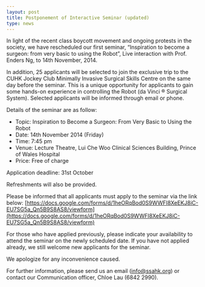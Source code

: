 ```yaml
---
layout: post
title: Postponement of Interactive Seminar (updated)
type: news
---
```

In light of the recent class boycott movement and ongoing protests in the society, we have rescheduled our first seminar, “Inspiration to become a surgeon: from very basic to using the Robot”, Live interaction with Prof. Enders Ng, to 14th November, 2014.

In addition, 25 applicants will be selected to join the exclusive trip to the CUHK Jockey Club Minimally Invasive Surgical Skills Centre on the same day before the seminar. This is a unique opportunity for applicants to gain some hands-on experience in controlling the Robot (da Vinci ® Surgical System). Selected applicants will be informed through email or phone.

Details of the seminar are as follow:

- Topic: Inspiration to Become a Surgeon: From Very Basic to Using the Robot
- Date: 14th November 2014 (Friday)
- Time: 7:45 pm
- Venue: Lecture Theatre, Lui Che Woo Clinical Sciences Building, Prince of Wales Hospital
- Price: Free of charge

Application deadline: 31st October

Refreshments will also be provided.

Please be informed that all applicants must apply to the seminar via the link below:
[https://docs.google.com/forms/d/1heORqBod0S9WWFI8XeEKJ8iC-EU7SG5a_Qn5B9S8AS8/viewform](https://docs.google.com/forms/d/1heORqBod0S9WWFI8XeEKJ8iC-EU7SG5a_Qn5B9S8AS8/viewform)

For those who have applied previously, please indicate your availability to attend the seminar on the newly scheduled date. If you have not applied already, we still welcome new applicants for the seminar.

We apologize for any inconvenience caused.

For further information, please send us an email (info@ssahk.org) or contact our Communication officer, Chloe Lau (6842 2990).